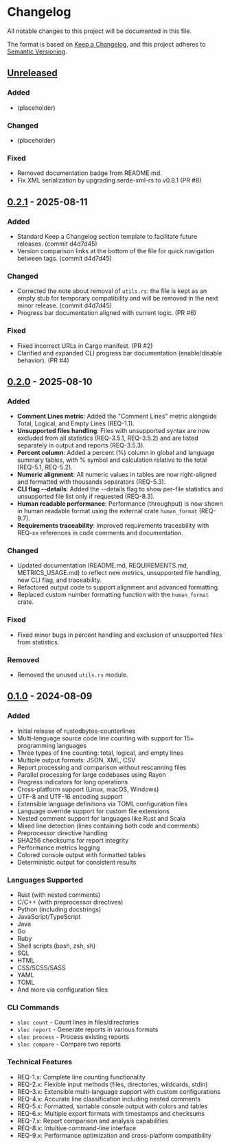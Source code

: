 # Changelog

All notable changes to this project will be documented in this file.

<!-- markdownlint-disable MD024 -->

The format is based on [Keep a Changelog](https://keepachangelog.com/en/1.0.0/),
and this project adheres to [Semantic Versioning](https://semver.org/spec/v2.0.0.html).

## [Unreleased]

### Added

- (placeholder)

### Changed

- (placeholder)

### Fixed

- Removed documentation badge from README.md.
- Fix XML serialization by upgrading serde-xml-rs to v0.8.1 (PR #8)

## [0.2.1] - 2025-08-11

### Added

- Standard Keep a Changelog section template to facilitate future releases. (commit d4d7d45)
- Version comparison links at the bottom of the file for quick navigation between tags. (commit d4d7d45)

### Changed

- Corrected the note about removal of `utils.rs`: the file is kept as an empty stub for temporary compatibility and will be removed in the next minor release. (commit d4d7d45)
- Progress bar documentation aligned with current logic. (PR #6)

### Fixed

- Fixed incorrect URLs in Cargo manifest. (PR #2)
- Clarified and expanded CLI progress bar documentation (enable/disable behavior). (PR #4)

## [0.2.0] - 2025-08-10

### Added

- **Comment Lines metric**: Added the "Comment Lines" metric alongside Total, Logical, and Empty Lines (REQ-1.1).
- **Unsupported files handling**: Files with unsupported syntax are now excluded from all statistics (REQ-3.5.1, REQ-3.5.2) and are listed separately in output and reports (REQ-3.5.3).
- **Percent column**: Added a percent (%) column in global and language summary tables, with % symbol and calculation relative to the total (REQ-5.1, REQ-5.2).
- **Numeric alignment**: All numeric values in tables are now right-aligned and formatted with thousands separators (REQ-5.3).
- **CLI flag --details**: Added the --details flag to show per-file statistics and unsupported file list only if requested (REQ-8.3).
- **Human readable performance**: Performance (throughput) is now shown in human readable format using the external crate `human_format` (REQ-9.7).
- **Requirements traceability**: Improved requirements traceability with REQ-xx references in code comments and documentation.

### Changed

- Updated documentation (README.md, REQUIREMENTS.md, METRICS_USAGE.md) to reflect new metrics, unsupported file handling, new CLI flag, and traceability.
- Refactored output code to support alignment and advanced formatting.
- Replaced custom number formatting function with the `human_format` crate.

### Fixed

- Fixed minor bugs in percent handling and exclusion of unsupported files from statistics.

### Removed

- Removed the unused `utils.rs` module.

## [0.1.0] - 2024-08-09

### Added

- Initial release of rustedbytes-counterlines
- Multi-language source code line counting with support for 15+ programming languages
- Three types of line counting: total, logical, and empty lines
- Multiple output formats: JSON, XML, CSV
- Report processing and comparison without rescanning files
- Parallel processing for large codebases using Rayon
- Progress indicators for long operations
- Cross-platform support (Linux, macOS, Windows)
- UTF-8 and UTF-16 encoding support
- Extensible language definitions via TOML configuration files
- Language override support for custom file extensions
- Nested comment support for languages like Rust and Scala
- Mixed line detection (lines containing both code and comments)
- Preprocessor directive handling
- SHA256 checksums for report integrity
- Performance metrics logging
- Colored console output with formatted tables
- Deterministic output for consistent results

### Languages Supported

- Rust (with nested comments)
- C/C++ (with preprocessor directives)
- Python (including docstrings)
- JavaScript/TypeScript
- Java
- Go
- Ruby
- Shell scripts (bash, zsh, sh)
- SQL
- HTML
- CSS/SCSS/SASS
- YAML
- TOML
- And more via configuration files

### CLI Commands

- `sloc count` - Count lines in files/directories
- `sloc report` - Generate reports in various formats
- `sloc process` - Process existing reports
- `sloc compare` - Compare two reports

### Technical Features

- REQ-1.x: Complete line counting functionality
- REQ-2.x: Flexible input methods (files, directories, wildcards, stdin)
- REQ-3.x: Extensible multi-language support with custom configurations
- REQ-4.x: Accurate line classification including nested comments
- REQ-5.x: Formatted, sortable console output with colors and tables
- REQ-6.x: Multiple export formats with timestamps and checksums
- REQ-7.x: Report comparison and analysis capabilities
- REQ-8.x: Intuitive command-line interface
- REQ-9.x: Performance optimization and cross-platform compatibility

<!-- Version comparison links -->
[Unreleased]: https://github.com/daniele-olmisani/rustedbytes-counterlines/compare/v0.2.1...HEAD
[0.2.1]: https://github.com/daniele-olmisani/rustedbytes-counterlines/compare/v0.2.0...v0.2.1
[0.2.0]: https://github.com/daniele-olmisani/rustedbytes-counterlines/compare/v0.1.0...v0.2.0
[0.1.0]: https://github.com/daniele-olmisani/rustedbytes-counterlines/releases/tag/v0.1.0
